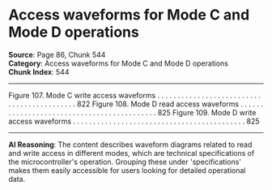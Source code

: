 # Access waveforms for Mode C and Mode D operations

**Source**: Page 86, Chunk 544  
**Category**: Access waveforms for Mode C and Mode D operations  
**Chunk Index**: 544

---

Figure 107. Mode C write access waveforms . . . . . . . . . . . . . . . . . . . . . . . . . . . . . . . . . . . . . . . . . . . 822
Figure 108. Mode D read access waveforms . . . . . . . . . . . . . . . . . . . . . . . . . . . . . . . . . . . . . . . . . . . 825
Figure 109. Mode D write access waveforms . . . . . . . . . . . . . . . . . . . . . . . . . . . . . . . . . . . . . . . . . . . 825

---

**AI Reasoning**: The content describes waveform diagrams related to read and write access in different modes, which are technical specifications of the microcontroller's operation. Grouping these under 'specifications' makes them easily accessible for users looking for detailed operational data.
